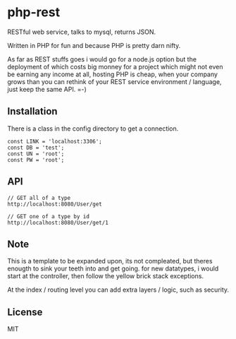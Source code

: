 # php-rest

  RESTful web service, talks to mysql, returns JSON.
  
  Written in PHP for fun and because PHP is pretty darn nifty.
  
  As far as REST stuffs goes i would go for a node.js option but
  the deployment of which costs big monney for a project which
  might not even be earning any income at all, hosting PHP is cheap,
  when your company grows than you can rethink of your REST service
  environment / language, just keep the same API. =-)

## Installation

  There is a class in the config directory to get a connection.

	const LINK = 'localhost:3306';
	const DB = 'test';
	const UN = 'root';
	const PW = 'root';

## API

	// GET all of a type
	http://localhost:8080/User/get
	
	// GET one of a type by id
	http://localhost:8080/User/get/1

## Note

  This is a template to be expanded upon, its not compleated, 
  but theres enougth to sink your teeth into and get going.
  for new datatypes, i would start at the controller, then
  follow the yellow brick stack exceptions.
  
  At the index / routing level you can add extra layers / logic, such as security.
  
## License

  MIT
